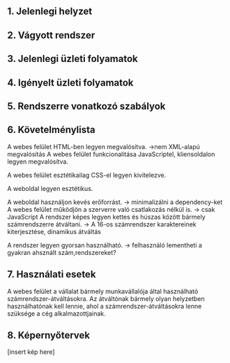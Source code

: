 ## 1. Jelenlegi helyzet

## 2. Vágyott rendszer

## 3. Jelenlegi üzleti folyamatok

## 4. Igényelt üzleti folyamatok

## 5. Rendszerre vonatkozó szabályok

## 6. Követelménylista

A webes felület HTML-ben legyen megvalósítva.
->nem XML-alapú megvalósítás
A webes felület funkcionalitása JavaScriptel, kliensoldalon legyen megvalósítva.

A webes felület esztétikailag CSS-el legyen kivitelezve.

A weboldal legyen esztétikus.

A weboldal használjon kevés erőforrást.
-> minimalizálni a dependency-ket
A webes felület működjön a szerverre való csatlakozás nélkül is.
-> csak JavaScript
A rendszer képes legyen kettes és húszas között bármely számrendszerre átváltani.
-> A 16-os számrendszer karaktereinek kiterjesztése, dinamikus átváltás

A rendszer legyen gyorsan használható.
-> felhasználó lementheti a gyakran ahsznált szám,rendszereket?

## 7. Használati esetek

A webes felület a vállalat bármely munkavállalója által használható számrendszer-átváltásokra. Az átváltónak bármely olyan helyzetben használhatónak kell lennie, ahol a számrendszer-átváltásokra lenne szüksége a cég alkalmazottjainak.

## 8. Képernyőtervek

[insert kép here]